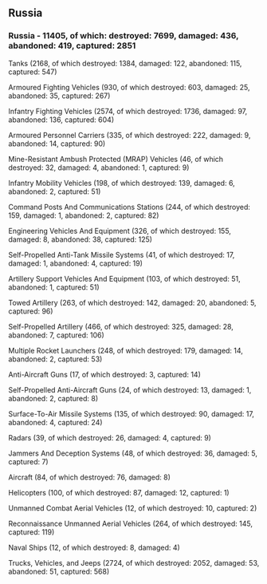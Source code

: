 
 
 ## Russia
 
 ### Russia - 11405, of which: destroyed: 7699, damaged: 436, abandoned: 419, captured: 2851

 

 

 Tanks (2168, of which destroyed: 1384, damaged: 122, abandoned: 115, captured: 547)

 Armoured Fighting Vehicles (930, of which destroyed: 603, damaged: 25, abandoned: 35, captured: 267)

 Infantry Fighting Vehicles (2574, of which destroyed: 1736, damaged: 97, abandoned: 136, captured: 604)

 Armoured Personnel Carriers (335, of which destroyed: 222, damaged: 9, abandoned: 14, captured: 90)

 Mine-Resistant Ambush Protected (MRAP) Vehicles (46, of which destroyed: 32, damaged: 4, abandoned: 1, captured: 9)

 Infantry Mobility Vehicles (198, of which destroyed: 139, damaged: 6, abandoned: 2, captured: 51)

 Command Posts And Communications Stations (244, of which destroyed: 159, damaged: 1, abandoned: 2, captured: 82)

 Engineering Vehicles And Equipment (326, of which destroyed: 155, damaged: 8, abandoned: 38, captured: 125)

 Self-Propelled Anti-Tank Missile Systems (41, of which destroyed: 17, damaged: 1, abandoned: 4, captured: 19)

 Artillery Support Vehicles And Equipment (103, of which destroyed: 51, abandoned: 1, captured: 51)

 Towed Artillery (263, of which destroyed: 142, damaged: 20, abandoned: 5, captured: 96)

 Self-Propelled Artillery (466, of which destroyed: 325, damaged: 28, abandoned: 7, captured: 106)

 Multiple Rocket Launchers (248, of which destroyed: 179, damaged: 14, abandoned: 2, captured: 53)

 Anti-Aircraft Guns (17, of which destroyed: 3, captured: 14)

 Self-Propelled Anti-Aircraft Guns (24, of which destroyed: 13, damaged: 1, abandoned: 2, captured: 8)

 Surface-To-Air Missile Systems (135, of which destroyed: 90, damaged: 17, abandoned: 4, captured: 24)

 Radars (39, of which destroyed: 26, damaged: 4, captured: 9)

 Jammers And Deception Systems (48, of which destroyed: 36, damaged: 5, captured: 7)

 Aircraft (84, of which destroyed: 76, damaged: 8)

 Helicopters (100, of which destroyed: 87, damaged: 12, captured: 1)

 Unmanned Combat Aerial Vehicles (12, of which destroyed: 10, captured: 2)

 Reconnaissance Unmanned Aerial Vehicles (264, of which destroyed: 145, captured: 119)

 Naval Ships (12, of which destroyed: 8, damaged: 4)

 Trucks, Vehicles, and Jeeps (2724, of which destroyed: 2052, damaged: 53, abandoned: 51, captured: 568)

